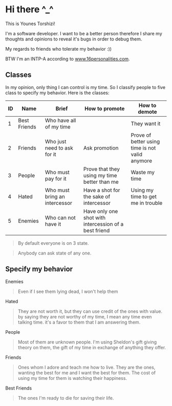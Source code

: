 # Hi there ^_^

This is Younes Torshizi!

I'm a software developer. I want to be a better person therefore I share my thoughts and opinions to reveal it's bugs in order to debug them. 

My regards to friends who tolerate my behavior :))

BTW I'm an INTP-A according to www.16personalities.com.

## Classes
In my opinion, only thing I can control is my time. So I classify people to five class to specify my behavior. Here is the classes:


ID | Name | Brief | How to promote | How to demote 
-- | ---- | ----- | ------- | ------
1 | Best Friends | Who have all of my time |  |  They want it
2 | Friends | Who just need to ask for it | Ask promotion | Prove of better using time is not valid anymore
3 | People | Who must pay for it | Prove that they using my time better than me | Waste my time
4 | Hated | Who must bring an intercessor | Have a shot for the sake of intercessor | Using my time to get me in trouble
5 | Enemies | Who can not have it | Have only one shot with intercession of a best friend | 

> By default everyone is on 3 state.

> Anybody can ask state of any one.


## Specify my behavior


Enemies

> Even if I see them lying dead, I won't help them

Hated

> They are not worth it, but they can use credit of the ones with value. by saying they are not worthy of my time, I mean any time even talking time.
 it's a favor to them that I am answering them.

People

> Most of them are unknown people. I'm using Sheldon's gift giving theory on them, the gift of my time in exchange of anything they offer.

Friends

> Ones whom I adore and teach me how to live. They are the ones, wanting the best for me and I want the best for them.
The cost of using my time for them is watching their happiness.

Best Friends

> The ones I'm ready to die for saving their life.

